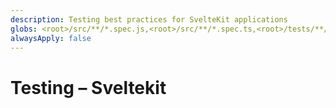 ```yaml
---
description: Testing best practices for SvelteKit applications
globs: <root>/src/**/*.spec.js,<root>/src/**/*.spec.ts,<root>/tests/**/*.js,<root>/tests/**/*.ts
alwaysApply: false
---
```


# Testing – Sveltekit

<!--
TODO: Add content for sveltekit testing.
Follow unified schema guidelines.
-->
